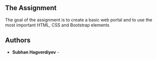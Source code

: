 ## The Assignment

The goal of the assignment is to create a basic web portal and to use the most important HTML, CSS
and Bootstrap elements



## Authors

* **Subhan Hagverdiyev** -



